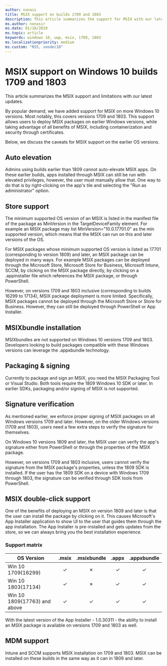 ```yaml
---
author: nonasi
title: MSIX support on builds 1709 and 1803
description: This article summarizes the support for MSIX with our latest updates as of 1/22/2019.
ms.author: nonasir
ms.date: 01/18/2019
ms.topic: article
keywords: windows 10, uwp, msix, 1709, 1803
ms.localizationpriority: medium
ms.custom: "RS5, seodec18"
---
```



# MSIX support on Windows 10 builds 1709 and 1803

This article summarizes the MSIX support and limitations with our latest updates.

By popular demand, we have added support for MSIX on more Windows 10 versions. Most notably, this covers versions 1709 and 1803. This support allows users to deploy MSIX packages on earlier Windows versions, while taking advantage of all benefits of MSIX, including containerization and security through certificates.

Below, we discuss the caveats for MSIX support on the earlier OS versions.

## Auto elevation
Admins using builds earlier than 1809 cannot auto-elevate MSIX apps. On these earlier builds, apps installed through MSIX can still be run with elevated privileges, however, the user must manually allow that. One way to do that is by right-clicking on the app's tile and selecting the "Run as administrator" option.

## Store support
The minimum supported OS version of an MSIX is listed in the manifest file of the package as MinVersion in the TargetDeviceFamily element. For example an MSIX package may list MinVersion="10.0.17701.0" as the min supported version, which means that the MSIX can run on this and later versions of the OS.

For MSIX packages whose minimum supported OS version is listed as 17701 (corresponding to version 1809) and later, an MSIX package can be deployed in many ways. For example MSIX packages can be deployed through the Microsoft Store,  Microsoft Store for Business, Microsoft Intune, SCCM, by clicking on the MSIX package directly, by clicking on a .appinstaller file which references the MSIX package, or through PowerShell.

However, on versions 1709 and 1803 inclusive (corresponding to builds 16299 to 17134), MSIX package deployment is more limited. Specifically, MSIX packages cannot be deployed through the Microsoft Store or Store for Business. However, they can still be deployed through PowerShell or App Installer.

## MSIXbundle installation
MSIXbundles are not supported on Windows 10 versions 1709 and 1803.  Developers looking to build packages compatible with these Windows versions can leverage the .appxbundle technology.  

## Packaging & signing
Currently to package and sign an MSIX, you need the MSIX Packaging Tool or Visual Studio. Both tools require the 1809 Windows 10 SDK or later. In earlier SDKs, packaging and/or signing of MSIX is not supported.
 
## Signature verification
As mentioned earlier, we enforce proper signing of MSIX packages on all Windows versions 1709 and later. However, on the older Windows versions (1709 and 1803), users need a few extra steps to verify the signature for themselves. 

On Windows 10 versions 1809 and later, the MSIX user can verify the app's signature either from PowerShell or through the properties of the MSIX package. 

However, on versions 1709 and 1803 inclusive, users cannot verify the signature from the MSIX package's properties, unless the 1809 SDK is installed. If the user has the 1809 SDK on a device with Windows 1709 through 1803, the signature can be verified through SDK tools from PowerShell. 

##  MSIX double-click support
One of the benefits of deploying an MSIX on version 1809 and later is that the user can install the package by clicking on it. This causes Microsoft's App Installer application to show UI to the user that guides them through the app installation. The App Installer is pre-installed and gets updates from the store, so we can always bring you the best installation experience. 

### Support matrix

| OS Version|   .msix    |.msixbundle|.appx|.appxbundle|
|-------------|:--------:|:--------:|:--------:|:--------:|
| Win 10 1709(16299) | &#x2713; | &#x2717; | &#x2713; | &#x2713; | 
| Win 10 1803(17134) | &#x2713; | &#x2717; | &#x2713; | &#x2713; |
| Win 10 1809(17763) and above | &#x2713; | &#x2713; | &#x2713; | &#x2713; |

With the latest version of the App Installer - 1.0.30311 - the ability to install an MSIX package is available on versions 1709 and 1803 as well. 

## MDM support
Intune and SCCM supports MSIX installation on 1709 and 1803. MSIX can be installed on these builds in the same way as it can in 1809 and later. 

